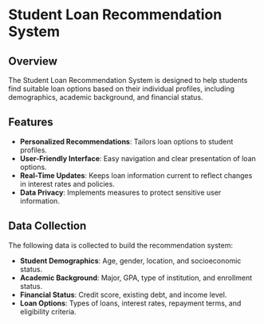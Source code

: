 # Student Loan Recommendation System

## Overview

The Student Loan Recommendation System is designed to help students find suitable loan options based on their individual profiles, including demographics, academic background, and financial status. 

## Features

- **Personalized Recommendations**: Tailors loan options to student profiles.
- **User-Friendly Interface**: Easy navigation and clear presentation of loan options.
- **Real-Time Updates**: Keeps loan information current to reflect changes in interest rates and policies.
- **Data Privacy**: Implements measures to protect sensitive user information.

## Data Collection

The following data is collected to build the recommendation system:

- **Student Demographics**: Age, gender, location, and socioeconomic status.
- **Academic Background**: Major, GPA, type of institution, and enrollment status.
- **Financial Status**: Credit score, existing debt, and income level.
- **Loan Options**: Types of loans, interest rates, repayment terms, and eligibility criteria.



